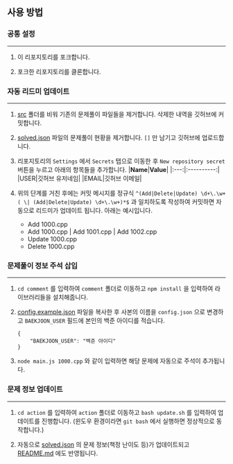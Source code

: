 ## 사용 방법
### 공통 설정
---
1. 이 리포지토리를 포크합니다.

1. 포크한 리포지토리를 클론합니다.

### 자동 리드미 업데이트
---

1. [src](src) 폴더를 비워 기존의 문제풀이 파일들을 제거합니다. 삭제한 내역을 깃허브에 커밋합니다.

1. [solved.json](action/solved.json) 파일의 문제풀이 현황을 제거합니다. `[]` 만 남기고 깃허브에 업로드합니다.

1. 리포지토리의 `Settings` 에서 `Secrets` 탭으로 이동한 후 `New repository secret` 버튼을 누르고 아래의 항목들을 추가합니다.
    |**Name**|**Value**|
    |:---:|:----------:|
    |USER|깃허브 유저네임|
    |EMAIL|깃허브 이메일|

1. 위의 단계를 거친 후에는 커밋 메시지를 정규식 `^(Add|Delete|Update) \d+\.\w+( \| (Add|Delete|Update) \d+\.\w+)*$` 과 일치하도록 작성하여 커밋하면 자동으로 리드미가 업데이트 됩니다. 아래는 예시입니다.
    - Add 1000.cpp
    - Add 1000.cpp | Add 1001.cpp | Add 1002.cpp
    - Update 1000.cpp
    - Delete 1000.cpp

### 문제풀이 정보 주석 삽입
---

1. `cd comment` 를 입력하여 `comment` 폴더로 이동하고 `npm install` 을 입력하여 라이브러리들을 설치해줍니다.

1. [config.example.json](comment/config.example.json) 파일을 복사한 후 사본의 이름을 `config.json` 으로 변경하고 `BAEKJOON_USER` 필드에 본인의 백준 아이디를 적습니다.
    ```
    {
        "BAEKJOON_USER": "백준 아이디"
    }
    ```

1. `node main.js 1000.cpp` 와 같이 입력하면 해당 문제에 자동으로 주석이 추가됩니다.

### 문제 정보 업데이트
---

1. `cd action` 를 입력하여 `action` 폴더로 이동하고 `bash update.sh` 를 입력하여 업데이트를 진행합니다. (윈도우 환경이라면 `git bash` 에서 실행하면 정상적으로 동작합니다.)

2. 자동으로 [solved.json](action/solved.json) 의 문제 정보(책정 난이도 등)가 업데이트되고 [README.md](README.md) 에도 반영됩니다.